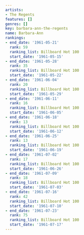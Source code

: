 ```yaml
---
artists:
- The Regents
features: []
genres: []
key: barbara-ann-the-regents
name: Barbara-Ann
rankings:
- end_date: '1961-05-21'
  rank: 59
  ranking_list: Billboard Hot 100
  start_date: '1961-05-15'
- end_date: '1961-05-28'
  rank: 35
  ranking_list: Billboard Hot 100
  start_date: '1961-05-22'
- end_date: '1961-06-04'
  rank: 20
  ranking_list: Billboard Hot 100
  start_date: '1961-05-29'
- end_date: '1961-06-11'
  rank: 16
  ranking_list: Billboard Hot 100
  start_date: '1961-06-05'
- end_date: '1961-06-18'
  rank: 13
  ranking_list: Billboard Hot 100
  start_date: '1961-06-12'
- end_date: '1961-06-25'
  rank: 13
  ranking_list: Billboard Hot 100
  start_date: '1961-06-19'
- end_date: '1961-07-02'
  rank: 17
  ranking_list: Billboard Hot 100
  start_date: '1961-06-26'
- end_date: '1961-07-09'
  rank: 18
  ranking_list: Billboard Hot 100
  start_date: '1961-07-03'
- end_date: '1961-07-16'
  rank: 42
  ranking_list: Billboard Hot 100
  start_date: '1961-07-10'
- end_date: '1961-07-23'
  rank: 75
  ranking_list: Billboard Hot 100
  start_date: '1961-07-17'
---
```


